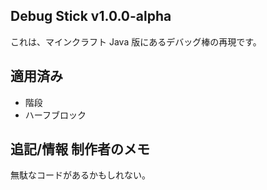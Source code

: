 ## Debug Stick v1.0.0-alpha

これは、マインクラフト Java 版にあるデバッグ棒の再現です。

## 適用済み

-   階段
-   ハーフブロック

## 追記/情報 制作者のメモ

無駄なコードがあるかもしれない。
